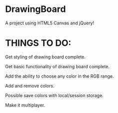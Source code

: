 # DrawingBoard
A project using HTML5 Canvas and jQuery!

<h1>THINGS TO DO:</h1>

Get styling of drawing board complete.

Get basic functionality of drawing board complete.

Add the ability to choose any color in the RGB range.

Add and remove colors.

Possible save colors with local/session storage.

Make it multiplayer.
